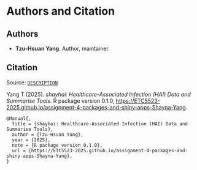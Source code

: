# Authors and Citation

## Authors

- **Tzu-Hsuan Yang**. Author, maintainer.

## Citation

Source:
[`DESCRIPTION`](https://github.com/ETC5523-2025/assignment-4-packages-and-shiny-apps-Shayna-Yang/blob/HEAD/DESCRIPTION)

Yang T (2025). *shayhai: Healthcare-Associated Infection (HAI) Data and
Summarise Tools*. R package version 0.1.0,
<https://ETC5523-2025.github.io/assignment-4-packages-and-shiny-apps-Shayna-Yang>.

    @Manual{,
      title = {shayhai: Healthcare-Associated Infection (HAI) Data and Summarise Tools},
      author = {Tzu-Hsuan Yang},
      year = {2025},
      note = {R package version 0.1.0},
      url = {https://ETC5523-2025.github.io/assignment-4-packages-and-shiny-apps-Shayna-Yang},
    }
